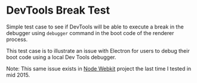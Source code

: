 # DevTools Break Test

Simple test case to see if DevTools will be able to execute a break in the debugger using `debugger` command in the boot code of the renderer process.

This test case is to illustrate an issue with Electron for users to debug their boot code using a local Dev Tools debugger.

Note: This same issue exists in [Node Webkit](https://github.com/nwjs/nw.js/) project the last time I tested in mid 2015.
